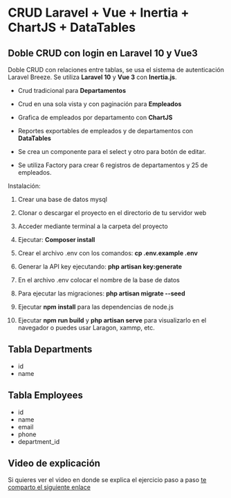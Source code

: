 # CRUD Laravel + Vue + Inertia + ChartJS + DataTables

## Doble CRUD con login en Laravel 10 y Vue3

Doble CRUD con relaciones entre tablas, se usa el sistema de autenticación Laravel Breeze. Se utiliza <b>Laravel 10</b> y <b>Vue 3</b> con <b>Inertia.js</b>.

- Crud tradicional para <b>Departamentos</b>

- Crud en una sola vista y con paginación para <b>Empleados</b>

- Grafica de empleados por departamento con <b>ChartJS</b>

- Reportes exportables de empleados y de departamentos con <b>DataTables</b>

- Se crea un componente para el select y otro para botón de editar.

- Se utiliza Factory para crear 6 registros de departamentos y 25 de empleados.


Instalación:

1) Crear una base de datos mysql

2) Clonar o descargar el proyecto en el directorio de tu servidor web

3) Acceder mediante terminal a la carpeta del proyecto

4) Ejecutar:  <b>Composer install</b>

5) Crear el archivo .env con los comandos: <b> cp .env.example .env</b>

6) Generar la API key ejecutando: <b> php artisan key:generate </b>

7) En el archivo .env colocar el nombre de la base de datos

8) Para ejecutar las migraciones: <b>php artisan migrate --seed</b>

9) Ejecutar <b>npm install</b> para las dependencias de node.js

10) Ejecutar <b>npm run build</b> y <b>php artisan serve</b> para visualizarlo en el navegador o puedes usar Laragon, xammp, etc.

## Tabla Departments
- id 
- name


## Tabla Employees
- id
- name
- email
- phone
- department_id


## Video de explicación

Si quieres ver el video en donde se explica el ejercicio paso a paso  [te comparto el siguiente enlace](https://youtu.be/sQwDLrleegA)
